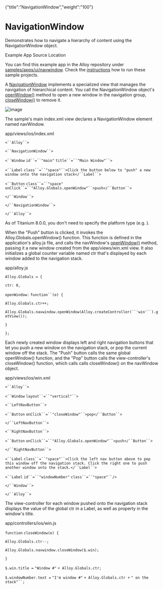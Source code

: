 {"title":"NavigationWindow","weight":"100"} 

# NavigationWindow

Demonstrates how to navigate a hierarchy of content using the NavigationWindow object.

Example App Source Location

You can find this example app in the Alloy repository under [samples/apps/ui/navwindow](https://github.com/appcelerator/alloy/tree/master/samples/apps/ui/navwindow). Check the [instructions](/docs/appc/Alloy_Framework/Alloy_Guide/Alloy_Test_Apps/) how to run these sample projects.

A [NavigationWindow](#!/api/Titanium.UI.iOS.NavigationWindow) implements a specialized view that manages the navigation of hierarchical content. You call the NavigationWindow object's [openWindow()](#!/api/Titanium.UI.iOS.NavigationWindow-method-openWindow) method to open a new window in the navigation group, [closeWindow()](#!/api/Titanium.UI.iOS.NavigationWindow-method-closeWindow) to remove it.

![image](/Images/appc/download/attachments/41845759/image.gif)

The sample's main index.xml view declares a NavigationWindow element named navWindow.

app/views/ios/index.xml

`<``Alloy``>`

`<``NavigationWindow``>`

`<``Window`  `id``=``"main"`  `title``=``"Main Window"``>`

`<``Label`  `class``=``"space"``>Click the button below to "push" a new window onto the navigation stack</``Label``>`

`<``Button`  `class``=``"space"`  `onClick``=``"Alloy.Globals.openWindow"``>push</``Button``>`

`</``Window``>`

`</``NavigationWindow``>`

`</``Alloy``>`

As of Titanium 8.0.0, you don't need to specify the platform type (e.g. <NavigationWindow platform="ios">).

When the "Push" button is clicked, it invokes the Alloy.Globals.openWindow() function. This function is defined in the application's alloy.js file, and calls the navWindow's [openWindow()](#!/api/Titanium.UI.iOS.NavigationWindow-method-openWindow) method, passing it a new window created from the app/views/win.xml view. It also initializes a global counter variable named ctr that's displayed by each window added to the navigation stack.

app/alloy.js

`Alloy.Globals = {`

`ctr: 0,`

`openWindow:` `function``(e) {`

`Alloy.Globals.ctr++;`

`Alloy.Globals.navwindow.openWindow(Alloy.createController(``'win'``).getView());`

`}`

`};`

Each newly created window displays left and right navigation buttons that let you push a new window on the navigation stack, or pop the current window off the stack. The "Push" button calls the same global openWindow() function, and the "Pop" button calls the view-controller's closeWindow() function, which calls calls closeWindow() on the navWindow object.

app/views/ios/win.xml

`<``Alloy``>`

`<``Window`  `layout``=``"vertical"``>`

`<``LeftNavButton``>`

`<``Button`  `onClick``=``"closeWindow"``>pop</``Button``>`

`</``LeftNavButton``>`

`<``RightNavButton``>`

`<``Button`  `onClick``=``"Alloy.Globals.openWindow"``>push</``Button``>`

`</``RightNavButton``>`

`<``Label`  `class``=``"space"``>Click the left nav button above to pop this window off the navigation stack. Click the right one to push another window onto the stack.</``Label``>`

`<``Label`  `id``=``"windowNumber"`  `class``=``"space"``/>`

`</``Window``>`

`</``Alloy``>`

The view-controller for each window pushed onto the navigation stack displays the value of the global ctr in a Label, as well as property in the window's title.

app/controllers/ios/win.js

`function` `closeWindow(e) {`

`Alloy.Globals.ctr--;`

`Alloy.Globals.navwindow.closeWindow($.win);`

`}`

`$.win.title =` `"Window #"` `+ Alloy.Globals.ctr;`

`$.windowNumber.text =` `"I'm window #"` `+ Alloy.Globals.ctr +` `" on the stack"``;`
